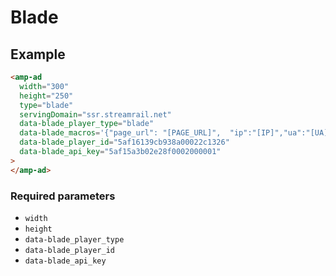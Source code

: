 <!---
Copyright 2019 The AMP HTML Authors. All Rights Reserved.

Licensed under the Apache License, Version 2.0 (the "License");
you may not use this file except in compliance with the License.
You may obtain a copy of the License at

      http://www.apache.org/licenses/LICENSE-2.0

Unless required by applicable law or agreed to in writing, software
distributed under the License is distributed on an "AS-IS" BASIS,
WITHOUT WARRANTIES OR CONDITIONS OF ANY KIND, either express or implied.
See the License for the specific language governing permissions and
limitations under the License.
-->

# Blade

## Example

```html
<amp-ad
  width="300"
  height="250"
  type="blade"
  servingDomain="ssr.streamrail.net"
  data-blade_player_type="blade"
  data-blade_macros='{"page_url": "[PAGE_URL]",  "ip":"[IP]","ua":"[UA]","cb":"[CB]","dnt":"[DNT]","sub_id":"[SUB_ID]","user_consent":"[USER_CONTENT]","gdpr":"[GDPR]"}'
  data-blade_player_id="5af16139cb938a00022c1326"
  data-blade_api_key="5af15a3b02e28f0002000001"
>
</amp-ad>
```

### Required parameters

- `width`
- `height`
- `data-blade_player_type`
- `data-blade_player_id`
- `data-blade_api_key`
